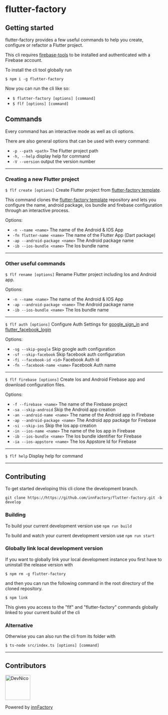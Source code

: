 # flutter-factory

## Getting started
flutter-factory provides a few useful commands to help you create, configure or refactor a Flutter project.

This cli requires [firebase-tools](https://www.npmjs.com/package/firebase-tools) to be installed and authenticated with a Firebase account.

To install the cli tool globally run

`$ npm i -g flutter-factory`

Now you can run the cli like so:
- `$ flutter-factory [options] [command]`
- `$ flf [options] [command]`

## Commands
Every command has an interactive mode as well as cli options.

There are also general options that can be used with every command:
  - `-p --path <path>` The Flutter project path
  - `-h, --help` display help for command
  - `-V --version` output the version number

___


### Creating a new Flutter project

`$ flf create [options]` Create Flutter project from [flutter-factory template](https://github.com/innfactory/flutter-factory-templates).

This command clones the [flutter-factory template](https://github.com/innfactory/flutter-factory-templates) repository and lets you configure the name, android package, ios bundle and firebase configuration through an interactive process.

Options:
  - `-n --name <name>` The name of the Android & IOS App
  - `-fn flutter-name <name>` The name of the Flutter App (Dart package)
  - `-ap --android-package <name>` The Android package name
  - `-ib --ios-bundle <name>` The Ios bundle name

___

### Other useful commands

`$ flf rename [options]` Rename Flutter project including Ios and Android app.

Options:
  - `-n --name <name>` The name of the Android & IOS App
  - `-ap --android-package <name>` The Android package name
  - `-ib --ios-bundle <name>` The Ios bundle name

___

`$ flf auth [options]` Configure Auth Settings for [google_sign_in](https://pub.dev/packages/google_sign_in) and [flutter_facebook_login](https://pub.dev/packages/flutter_facebook_login)

Options:
  - `-sg --skip-google` Skip google auth configuration
  - `-sf --skip-facebook` Skip facebook auth configuration
  - `-fi --facebook-id <id>` Facebook Auth id
  - `-fn --facebook-name <name>` Facebook Auth name

___

`$ flf firebase [options]` Create Ios and Android Firebase app and download configuration files.

Options:
  - `-f --firebase <name>` The name of the Firebase project
  - `-sa --skip-android` Skip the Android app creation
  - `-an --android-name <name>` The name of the Android app in Firebase
  - `-ap --android-package <name>` The Android app package for Firebase
  - `-si --skip-ios` Skip the Ios app creation
  - `-in --ios-name <name>` The name of the Ios app in Firebase
  - `-ib --ios-bundle <name>` The Ios bundle identifier for Firebase
  - `-ia --ios-appstore <name>` The Ios Appstore Id for Firebase

___

`$ flf help` Display help for command

___

## Contributing
To get started developing this cli clone the development branch.

`git clone https://https://github.com/innFactory/flutter-factory.git -b develop`

### Building
To build your current development version use `npm run build`

To build and watch your current development version use `npm run start`

### Globally link local development version

If you want to globally link your local development instance you first have to uninstall the release version with

`$ npm rm -g flutter-factory`

and then you can run the following command in the root directory of the cloned repository.

`$ npm link`

 This gives you access to the "flf" and "flutter-factory" commands globally linked to your current build of the cli

### Alternative

Otherwise you can also run the cli from its folder with

`$ ts-node src/index.ts [options] [command]`

___

## Contributors
<a href="https://github.com/DevNico"><img src="https://avatars1.githubusercontent.com/u/24965872?&v=3" title="DevNico" width="80" height="80"></a>

Powered by [innFactory](https://innfactory.de/)
